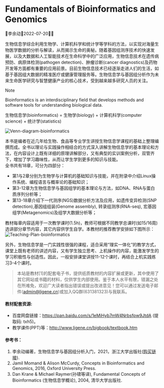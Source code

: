 # Fundamentals of Bioinformatics and Genomics

🐘李余动🐘2022-07-20🐘🐘

生物信息学综合利用生物学、计算机科学和统计学等学科的方法，以实现对海量生物医学数据的分析与解读，从而揭示生命的奥秘。随着基因组测序技术的快速发展，以及大数据和人工智能技术在生命科学中的广泛应用，生物信息技术在遗传病预防、病原体检测(pathogen detection)、肿瘤诊断(cancer diagnostics)及药物开发等方面都有重要的应用前景。目前生物信息技术已经逐渐走进人们的生活，如基于基因组大数据的精准医疗或健康管理服务等。生物信息学与基因组分析作为未来生命医学研究与智慧健康产业的核心技术，受到越来越多研究人员的关注。

> [!NOTE]
> Bioinformatics is an interdisciplinary field that develops methods and software tools for understanding biological data.
>
> 生物信息学(bioinformatics) = 生物学(biology) + 计算机科学(computer science) + 统计学(statistics)

![Venn-diagram-bioinformatics](http://www.ligene.cn/images/Venn-diagram-bioinformatics.png)

本书是编者在近几年给生物、食品等专业学生讲授生物信息学课程的基础上整理编撰而成。全书以理论与实践操作相结合的方式深入讲解生物信息学的基本理论和方法，在内容设计上既有详细的原理讲解部分，又有典型的实训案例分析，双管齐下，增加了学习趣味性，从而让学生学到更多的知识与技能。  
全书共有18章，可分为四部分：
* 第1与2章分别为生物学与计算机的基础知识与技能，并在附录中介绍Linux操作系统、编程语言与概率论的基础知识；
* 第3-12章为生物信息学与基因组学的基本理论与方法，如DNA、RNA与蛋白质序列分析等；
* 第13-18章介绍下一代测序(NGS)数据分析方法及应用，如遗传变异检测(SNP detection),基因组组装(Genome assembly), 转录组测序(RNA-seq), 宏基因组学(Metagenomics)及组学大数据分析等；

教材每章内容适用于一次教学课时(1.5h)，教师可根据不同教学总课时(如15/16周)选讲部分章节内容，其它内容供学生自学。本教材的推荐教学安排如下图所示：
![Teaching-Plan-bioinformatics](http://www.ligene.cn/images/Teaching-plan-bioinformatics.png)

另外，生物信息学是一门实践性很强的课程，适合采用“理实一体化”的教学方式，课堂上既有老师的讲述内容，又有学生独立思考、上机操作的内容，能激发学生的学习积极性与创造性。因此，一般安排课堂讲授11-12个课时，再结合上机实践练习3-4个课时。

> 本站是教材[1]的配套电子书，提供纸质教材的内容扩展或更新，其中使用了其它网站或书籍的材料，仅供学生内部使用。鉴于本人水平有限，错漏之处在所难免，欢迎广大读者指出错误或提出改进意见！您可以通过发送电子邮件(admin@ligene.cn)或加入QQ群(631381323)与我联系。

#### 教材配套资源:
* 百度网盘链接：https://pan.baidu.com/s/1eMiHyb7mW4Nrbsfpw9JtdA (提取码: txh5)。
* 教学课件(PPT)等：http://www.ligene.cn/bigbook/textbook.htm 

#### 参考书：
1. 李余动编著，生物信息学与基因组分析入门，2021，浙江大学出版社(<a href="https://item.jd.com/13018573.html" target="_blank">购买链接</a>).
2. Jamil Momand & Alison McCurdy, Concepts in Bioinformatics and Genomics, 2016, Oxford University Press.
3. Dan Krane & Michael Raymer(孙啸等译), Fundamental Concepts of Bioinformatics (生物信息学概论), 2004, 清华大学出版社.